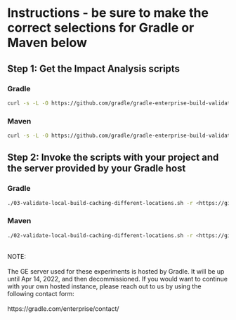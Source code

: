# Instructions - be sure to make the correct selections for Gradle or Maven below

## Step 1: Get the Impact Analysis scripts

### Gradle
```bash
curl -s -L -O https://github.com/gradle/gradle-enterprise-build-validation-scripts/releases/download/v2.3.5/gradle-enterprise-gradle-build-validation-2.3.5.zip && unzip -q -o gradle-enterprise-gradle-build-validation-2.3.5.zip
```

### Maven
```bash 
curl -s -L -O https://github.com/gradle/gradle-enterprise-build-validation-scripts/releases/download/v2.3.5/gradle-enterprise-maven-build-validation-2.3.5.zip && unzip -q -o gradle-enterprise-maven-build-validation-2.3.5.zip
```

## Step 2: Invoke the scripts with your project and the server provided by your Gradle host

### Gradle
```bash
./03-validate-local-build-caching-different-locations.sh -r <https://github.com/path/to/your/project OR file:///path/to/your/project> -t build -e -s https://<hostname>.gradle-enterprise.cloud
```

### Maven
```bash
./02-validate-local-build-caching-different-locations.sh -r <https://github.com/path/to/your/project OR file:///path/to/your/project> -g install -e -s https://byob-devnexus-1.gradle-enterprise.cloud 
```
<br>
NOTE: 
<br>
<br>
The GE server used for these experiments is hosted by Gradle. It will be up until Apr 14, 2022, and then decommissioned. If you would want to continue with your own hosted instance, please reach out to us by using the following contact form:
<br>
<br>
https://gradle.com/enterprise/contact/
<br>

